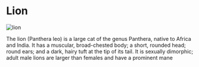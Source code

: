 # Lion

![lion](https://i0.wp.com/picjumbo.com/wp-content/uploads/lion-calmly-lying-on-white-concrete-free-image.jpeg)

The lion (Panthera leo) is a large cat of the genus Panthera, native to Africa and India. It has a muscular, broad-chested body; a short, rounded head; round ears; and a dark, hairy tuft at the tip of its tail. It is sexually dimorphic; adult male lions are larger than females and have a prominent mane
